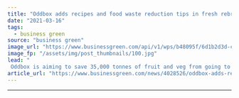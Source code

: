 ```yaml
---
title: "Oddbox adds recipes and food waste reduction tips in fresh rebrand"
date: "2021-03-16"
tags: 
  - business green
source: "business green"
image_url: "https://www.businessgreen.com/api/v1/wps/b48095f/6d1b2d3d-cd48-45fc-809f-a360978ecc4d/2/ODDBOX-JAN-210533-185x114.jpg"
image_fp: "/assets/img/post_thumbnails/100.jpg"
lead: "
 Oddbox is aiming to save 35,000 tonnes of fruit and veg from going to landfill by 2035 ..."
article_url: "https://www.businessgreen.com/news/4028526/oddbox-adds-recipes-food-waste-reduction-tips-fresh-rebrand"
---
```


---
